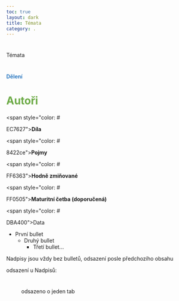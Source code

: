 ```yaml
---
toc: true
layout: dark
title: Témata 
category: . 
---
```





#

 Témata




#

#
 <span style="color: #327DC3">**Dělení**</span>




#

#
# <span style="color: #6CAA46">**Autoři**</span>

<span style="color: #

EC7627">**Díla**</span>

<span style="color: #

8422ce">**Pojmy**</span>

<span style="color: #

FF6363">**Hodně zmiňované**</span>

<span style="color: #

FF0505">**Maturitní četba (doporučená)**</span>

<span style="color: #

DBA400">Data</span>

* První bullet
  * Druhý bullet
    * Třetí bullet...

Nadpisy jsou vždy bez bulletů, odsazení posle předchozího obsahu

odsazení u Nadpisů:




#

#
 <span style="margin-left: 40px;"> odsazeno o jeden tab</span>